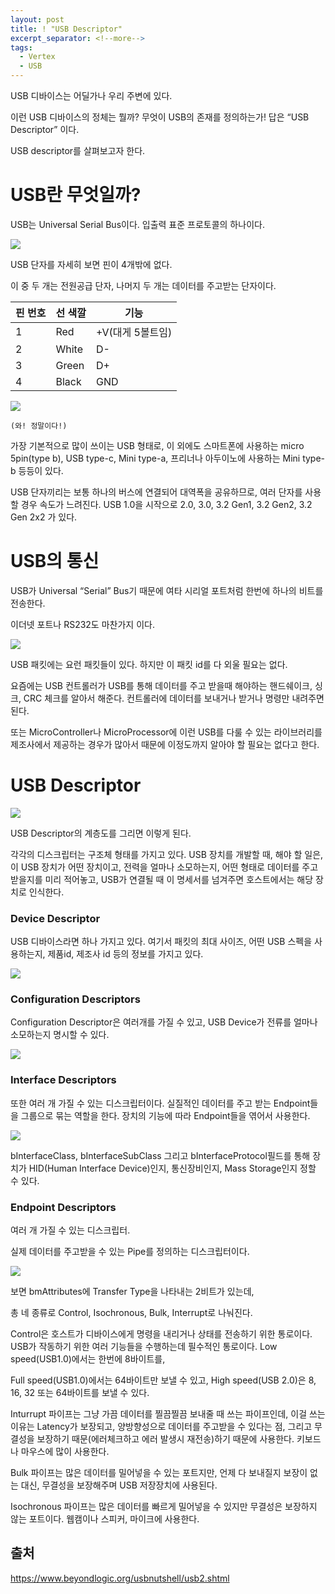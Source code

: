 ```yaml
---
layout: post
title: ! "USB Descriptor"
excerpt_separator: <!--more-->
tags:
  - Vertex
  - USB
---
```


USB 디바이스는 어딜가나 우리 주변에 있다.

이런 USB 디바이스의 정체는 뭘까? 무엇이 USB의 존재를 정의하는가! 답은 “USB Descriptor” 이다.

USB descriptor를 살펴보고자 한다.

<!--more-->

# USB란 무엇일까?
USB는 Universal Serial Bus이다. 입출력 표준 프로토콜의 하나이다.



![](https://i.imgur.com/XP580kK.png)

USB 단자를 자세히 보면 핀이 4개밖에 없다.

이 중 두 개는 전원공급 단자, 나머지 두 개는 데이터를 주고받는 단자이다.



| 핀 번호 | 선 색깔 | 기능             |
| ------- | ------- | ---------------- |
| 1       | Red     | +V(대게 5볼트임) |
| 2       | White   | D-               |
| 3       | Green   | D+               |
| 4       | Black   | GND              |

![](https://i.imgur.com/Ab7Mf5r.png)

`(와! 정말이다!)`



가장 기본적으로 많이 쓰이는 USB 형태로, 이 외에도 스마트폰에 사용하는 micro 5pin(type b), USB type-c, Mini type-a, 프리너나 아두이노에 사용하는 Mini type-b 등등이 있다.



USB 단자끼리는 보통 하나의 버스에 연결되어 대역폭을 공유하므로, 여러 단자를 사용할 경우 속도가 느려진다. USB 1.0을 시작으로 2.0, 3.0, 3.2 Gen1, 3.2 Gen2, 3.2 Gen 2x2 가 있다.



# USB의 통신

USB가 Universal “Serial” Bus기 때문에 여타 시리얼 포트처럼 한번에 하나의 비트를 전송한다.

이더넷 포트나 RS232도 마찬가지 이다.

![](https://i.imgur.com/3FJ5Gzg.png)

USB 패킷에는 요런 패킷들이 있다. 하지만 이 패킷 id를 다 외울 필요는 없다.

요즘에는 USB 컨트롤러가 USB를 통해 데이터를 주고 받을때 해야하는 핸드쉐이크, 싱크, CRC 체크를 알아서 해준다. 컨트롤러에 데이터를 보내거나 받거나 명령만 내려주면 된다.

또는 MicroController나 MicroProcessor에 이런 USB를 다룰 수 있는 라이브러리를 제조사에서 제공하는 경우가 많아서 때문에 이정도까지 알아야 할 필요는 없다고 한다.



# USB Descriptor

![](https://i.imgur.com/uMnChsJ.png)

USB Descriptor의 계층도를 그리면 이렇게 된다.

각각의 디스크립터는 구조체 형태를 가지고 있다. USB 장치를 개발할 때, 해야 할 일은, 이 USB 장치가 어떤 장치이고, 전력을 얼마나 소모하는지, 어떤 형태로 데이터를 주고받을지를 미리 적어놓고, USB가 연결될 때 이 명세서를 넘겨주면 호스트에서는 해당 장치로 인식한다.



### Device Descriptor

 USB 디바이스라면 하나 가지고 있다. 여기서 패킷의 최대 사이즈, 어떤 USB 스펙을 사용하는지, 제품id, 제조사 id 등의 정보를 가지고 있다.

![](https://i.imgur.com/97geGrv.png)



### Configuration Descriptors

Configuration Descriptor은 여러개를 가질 수 있고, USB Device가 전류를 얼마나 소모하는지 명시할 수 있다.

![](C:/Users/Verte/AppData/Roaming/Typora/typora-user-images/1559975439197.png)



### Interface Descriptors

또한 여러 개 가질 수 있는 디스크립터이다. 실질적인 데이터를 주고 받는 Endpoint들을 그룹으로 묶는 역할을 한다. 장치의 기능에 따라 Endpoint들을 엮어서 사용한다.

![](https://i.imgur.com/V6zGVYC.png)

bInterfaceClass, bInterfaceSubClass 그리고 bInterfaceProtocol필드를 통해 장치가 HID(Human Interface Device)인지, 통신장비인지, Mass Storage인지 정할 수 있다.



### Endpoint Descriptors

여러 개 가질 수 있는 디스크립터.

실제 데이터를 주고받을 수 있는 Pipe를 정의하는 디스크립터이다.

![](https://i.imgur.com/r8aGubU.png)

보면 bmAttributes에 Transfer Type을 나타내는 2비트가 있는데,

총 네 종류로 Control, Isochronous, Bulk, Interrupt로 나눠진다.

Control은 호스트가 디바이스에게 명령을 내리거나 상태를 전송하기 위한 통로이다. USB가 작동하기 위한 여러 기능들을 수행하는데 필수적인 통로이다. Low speed(USB1.0)에서는 한번에 8바이트를,

Full speed(USB1.0)에서는 64바이트만 보낼 수 있고, High speed(USB 2.0)은 8, 16, 32 또는 64바이트를 보낼 수 있다.



Inturrupt 파이프는 그냥 가끔 데이터를 찔끔찔끔 보내줄 때 쓰는 파이프인데, 이걸 쓰는 이유는 Latency가 보장되고, 양방향성으로 데이터를 주고받을 수 있다는 점, 그리고 무결성을 보장하기 때문(에러체크하고 에러 발생시 재전송)하기 때문에 사용한다. 키보드나 마우스에 많이 사용한다.



Bulk 파이프는 많은 데이터를 밀어넣을 수 있는 포트지만, 언제 다 보내질지 보장이 없는 대신, 무결성을 보장해주며 USB 저장장치에 사용된다.



Isochronous 파이프는 많은 데이터를 빠르게 밀어넣을 수 있지만 무결성은 보장하지 않는 포트이다. 웹캠이나 스피커, 마이크에 사용한다.



## 출처

https://www.beyondlogic.org/usbnutshell/usb2.shtml
